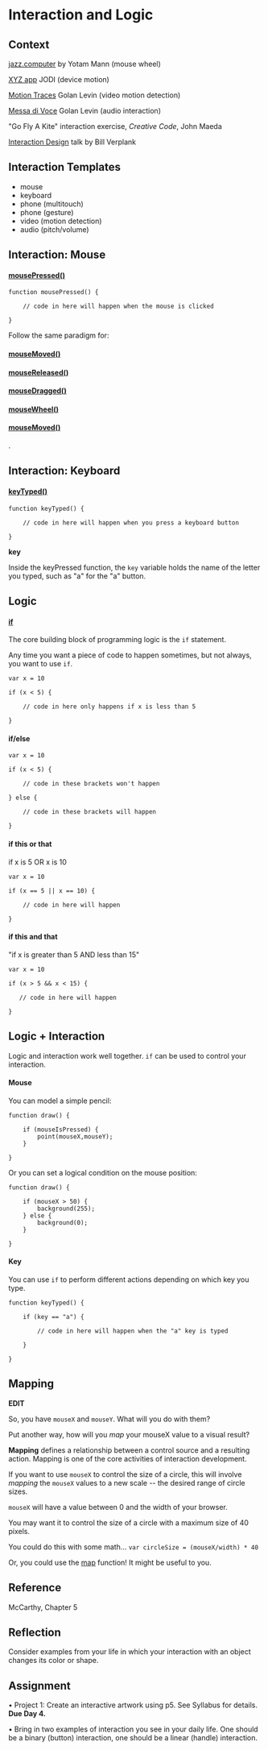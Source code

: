 # Interaction and Logic



## Context

[jazz.computer](http://jazz.computer)  by Yotam Mann (mouse wheel)

[XYZ app](https://vimeo.com/39859278) JODI (device motion)

[Motion Traces](http://www.flong.com/projects/a1/) Golan Levin (video motion detection)

[Messa di Voce](http://www.flong.com/projects/messa/) Golan Levin (audio interaction)

"Go Fly A Kite" interaction exercise, *Creative Code*, John Maeda

[Interaction Design](https://vimeo.com/83683447) talk by Bill Verplank


## Interaction Templates

-	mouse
-	keyboard
-	phone (multitouch)
-	phone (gesture)
-	video (motion detection)
-	audio (pitch/volume)



## Interaction: Mouse

#### [mousePressed()](https://p5js.org/reference/#/p5/mousePressed)

```
function mousePressed() {

    // code in here will happen when the mouse is clicked

}
```

Follow the same paradigm for:

#### [mouseMoved()](https://p5js.org/reference/#/p5/mouseMoved)

#### [mouseReleased()](https://p5js.org/reference/#/p5/mouseReleased)

#### [mouseDragged()](https://p5js.org/reference/#/p5/mouseDragged)

#### [mouseWheel()](https://p5js.org/reference/#/p5/mouseWheel)

#### [mouseMoved()](https://p5js.org/reference/#/p5/mouseMoved)

.


## Interaction: Keyboard

#### [keyTyped()](https://p5js.org/reference/#/p5/keyTyped)

```
function keyTyped() {

    // code in here will happen when you press a keyboard button

}
```

**key**

Inside the keyPressed function, the `key` variable holds the name of the letter you typed, such as "a" for the "a" button.


## Logic

#### [if](https://developer.mozilla.org/en-US/docs/Web/JavaScript/Reference/Statements/if...else)

The core building block of programming logic is the `if` statement.

Any time you want a piece of code to happen sometimes, but not always, you want to use `if`.

```
var x = 10

if (x < 5) {

	// code in here only happens if x is less than 5
	
}
```

#### if/else

```
var x = 10

if (x < 5) {

	// code in these brackets won't happen
	
} else {

    // code in these brackets will happen

}
```

#### if this or that

if x is 5 OR x is 10

```
var x = 10

if (x == 5 || x == 10) {

	// code in here will happen
	
} 
```

#### if this and that

"if x is greater than 5 AND less than 15"

```
var x = 10

if (x > 5 && x < 15) {

   // code in here will happen
	
} 
```


## Logic + Interaction

Logic and interaction work well together. `if` can be used to control your interaction.

#### Mouse

You can model a simple pencil:

```
function draw() {

	if (mouseIsPressed) {
		point(mouseX,mouseY);
	}

}
```

Or you can set a logical condition on the mouse position:

```
function draw() {

	if (mouseX > 50) {
		background(255);
	} else {
		background(0);
	}

}
```

#### Key

You can use `if` to perform different actions depending on which key you type.

```
function keyTyped() {

	if (key == "a") {
	
	    // code in here will happen when the "a" key is typed
	
	}

}
```


## Mapping

**EDIT**

So, you have `mouseX` and `mouseY`. What will you do with them?

Put another way, how will you *map* your mouseX value to a visual result? 

**Mapping** defines a relationship between a control source and a resulting action. Mapping is one of the core activities of interaction development.

If you want to use `mouseX` to control the size of a circle, this will involve *mapping* the `mouseX` values to a new scale -- the desired range of circle sizes. 

`mouseX` will have a value between 0 and the width of your browser.

You may want it to control the size of a circle with a maximum size of 40 pixels. 

You could do this with some math... `var circleSize = (mouseX/width) * 40`

Or, you could use the [map](http://p5js.org/reference/#/p5/map) function! It might be useful to you.



## Reference

McCarthy, Chapter 5


## Reflection

Consider examples from your life in which your interaction with an object changes its color or shape.	

## Assignment

• Project 1: Create an interactive artwork using p5. See Syllabus for details. **Due Day 4.**

• Bring in two examples of interaction you see in your daily life. One should be a binary (button) interaction, one should be a linear (handle) interaction.
